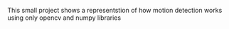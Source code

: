 This small project shows a representstion of how motion detection works using only opencv and numpy libraries 
